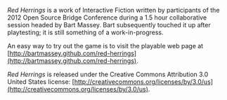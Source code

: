 *Red Herrings* is a work of Interactive Fiction written by
participants of the 2012 Open Source Bridge Conference
during a 1.5 hour collaborative session headed by Bart
Massey. Bart subsequently touched it up after playtesting;
it is still something of a work-in-progress.

An easy way to try out the game is to visit the playable web
page at
[http://bartmassey.github.com/red-herrings](http://bartmassey.github.com/red-herrings).

*Red Herrings* is released under the Creative Commons
Attribution 3.0 United States license:
[http://creativecommons.org/licenses/by/3.0/us](http://creativecommons.org/licenses/by/3.0/us).
